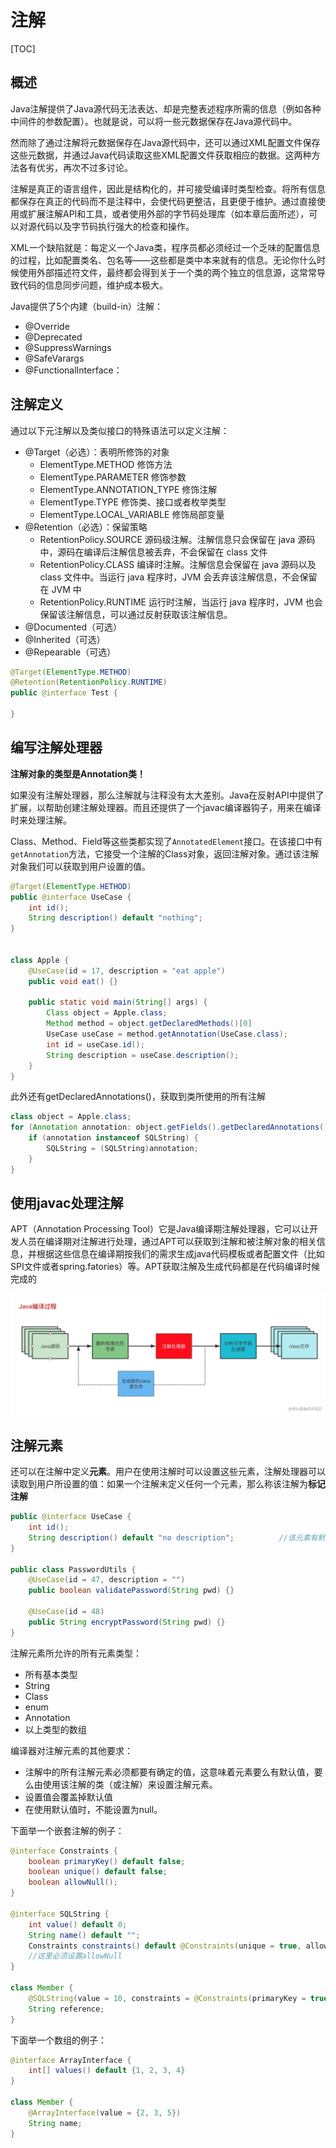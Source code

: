# 注解

[TOC]

## 概述

Java注解提供了Java源代码无法表达、却是完整表述程序所需的信息（例如各种中间件的参数配置）。也就是说，可以将一些元数据保存在Java源代码中。

然而除了通过注解将元数据保存在Java源代码中，还可以通过XML配置文件保存这些元数据，并通过Java代码读取这些XML配置文件获取相应的数据。这两种方法各有优劣，再次不过多讨论。

注解是真正的语言组件，因此是结构化的，并可接受编译时类型检查。将所有信息都保存在真正的代码而不是注释中，会使代码更整洁，且更便于维护。通过直接使用或扩展注解API和工具，或者使用外部的字节码处理库（如本章后面所述），可以对源代码以及字节码执行强大的检查和操作。

XML一个缺陷就是：每定义一个Java类，程序员都必须经过一个乏味的配置信息的过程，比如配置类名、包名等——这些都是类中本来就有的信息。无论你什么时候使用外部描述符文件，最终都会得到关于一个类的两个独立的信息源，这常常导致代码的信息同步问题，维护成本极大。

Java提供了5个内建（build-in）注解：

- @Override
- @Deprecated
- @SuppressWarnings
- @SafeVarargs
- @FunctionalInterface：

## 注解定义

通过以下元注解以及类似接口的特殊语法可以定义注解：

- @Target（必选）：表明所修饰的对象
  - ElementType.METHOD 修饰方法
  - ElementType.PARAMETER 修饰参数
  - ElementType.ANNOTATION_TYPE 修饰注解
  - ElementType.TYPE 修饰类、接口或者枚举类型
  - ElementType.LOCAL_VARIABLE 修饰局部变量
- @Retention（必选）：保留策略
  - RetentionPolicy.SOURCE 源码级注解。注解信息只会保留在 java 源码中，源码在编译后注解信息被丢弃，不会保留在 class 文件
  - RetentionPolicy.CLASS 编译时注解。注解信息会保留在 java 源码以及 class 文件中。当运行 java 程序时，JVM 会丢弃该注解信息，不会保留在 JVM 中
  - RetentionPolicy.RUNTIME 运行时注解，当运行 java 程序时，JVM 也会保留该注解信息，可以通过反射获取该注解信息。
- @Documented（可选）
- @Inherited（可选）
- @Repearable（可选）

```java
@Target(ElementType.METHOD)
@Retention(RetentionPolicy.RUNTIME)
public @interface Test {

}
```



## 编写注解处理器

**注解对象的类型是Annotation类！**

如果没有注解处理器，那么注解就与注释没有太大差别。Java在反射API中提供了扩展，以帮助创建注解处理器。而且还提供了一个javac编译器钩子，用来在编译时来处理注解。



Class、Method、Field等这些类都实现了`AnnotatedElement`接口。在该接口中有`getAnnotation`方法，它接受一个注解的Class对象，返回注解对象。通过该注解对象我们可以获取到用户设置的值。



```java
@Target(ElementType.HETHOD)
public @interface UseCase {
    int id();
    String description() default "nothing";
}


class Apple {
    @UseCase(id = 17, description = "eat apple")
    public void eat() {}
    
    public static void main(String[] args) {
        Class object = Apple.class;
        Method method = object.getDeclaredMethods()[0]
        UseCase useCase = method.getAnnotation(UseCase.class);
        int id = useCase.id();
        String description = useCase.description();
	}
}
```



此外还有getDeclaredAnnotations()，获取到类所使用的所有注解

```java
class object = Apple.class;
for (Annotation annotation: object.getFields().getDeclaredAnnotations()) {
	if (annotation instanceof SQLString) {
        SQLString = (SQLString)annotation;
    }
}
```





## 使用javac处理注解

APT（Annotation Processing Tool）它是Java编译期注解处理器，它可以让开发人员在编译期对注解进行处理，通过APT可以获取到注解和被注解对象的相关信息，并根据这些信息在编译期按我们的需求生成java代码模板或者配置文件（比如SPI文件或者spring.fatories）等。APT获取注解及生成代码都是在代码编译时候完成的



![img](assets/7d645b5079324c85b4b1da255b139162tplv-k3u1fbpfcp-zoom-in-crop-mark1512000.webp)



## 注解元素

还可以在注解中定义**元素**。用户在使用注解时可以设置这些元素，注解处理器可以读取到用户所设置的值：如果一个注解未定义任何一个元素，那么称该注解为**标记注解**

```java
public @interface UseCase {
    int id();
    String description() default "no description";			//该元素有默认值
}

public class PasswordUtils {
    @UseCase(id = 47, description = "")
    public boolean validatePassword(String pwd) {}
    
    @UseCase(id = 48)
    public String encryptPassword(String pwd) {}
}
```



注解元素所允许的所有元素类型：

- 所有基本类型
- String
- Class
- enum
- Annotation
- 以上类型的数组



编译器对注解元素的其他要求：

- 注解中的所有注解元素必须都要有确定的值，这意味着元素要么有默认值，要么由使用该注解的类（或注解）来设置注解元素。
- 设置值会覆盖掉默认值
- 在使用默认值时，不能设置为null。



下面举一个嵌套注解的例子：

```java
@interface Constraints {
    boolean primaryKey() default false;
    boolean unique() default false;
    boolean allowNull();
}

@interface SQLString {
    int value() default 0;
    String name() default "";
    Constraints constraints() default @Constraints(unique = true, allowNull = true);
    //这里必须设置allowNull
}

class Member {
    @SQLString(value = 10, constraints = @Constraints(primaryKey = true, allowNull = true))
    String reference;
}
```



下面举一个数组的例子：

```java
@interface ArrayInterface {
    int[] values() default {1, 2, 3, 4}
}

class Member {
    @ArrayInterface(value = {2, 3, 5})
    String name;
}
```
